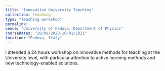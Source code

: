 ```yaml
---
title: 'Innovative University Teaching'
collection: teaching
type: "Teaching workshop"
permalink:
venue: "University of Padova, Department of Physics"
courseDates: "28/09/2020-16/01/2021"
location: "Padova, Italy"
---
```

I attended a 24 hours workshop on innovative methods for teaching at the University level, with particular attention to active learning methods and new technology-enabled solutions.
